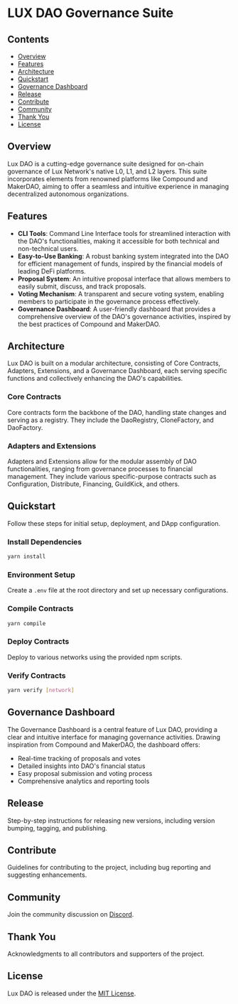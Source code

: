 # LUX DAO Governance Suite

## Contents

- [Overview](#overview)
- [Features](#features)
- [Architecture](#architecture)
- [Quickstart](#quickstart)
- [Governance Dashboard](#governance-dashboard)
- [Release](#release)
- [Contribute](#contribute)
- [Community](#community)
- [Thank You](#thank-you)
- [License](#license)

## Overview

Lux DAO is a cutting-edge governance suite designed for on-chain governance of Lux Network's native L0, L1, and L2 layers. This suite incorporates elements from renowned platforms like Compound and MakerDAO, aiming to offer a seamless and intuitive experience in managing decentralized autonomous organizations.

## Features

- **CLI Tools**: Command Line Interface tools for streamlined interaction with the DAO's functionalities, making it accessible for both technical and non-technical users.
- **Easy-to-Use Banking**: A robust banking system integrated into the DAO for efficient management of funds, inspired by the financial models of leading DeFi platforms.
- **Proposal System**: An intuitive proposal interface that allows members to easily submit, discuss, and track proposals.
- **Voting Mechanism**: A transparent and secure voting system, enabling members to participate in the governance process effectively.
- **Governance Dashboard**: A user-friendly dashboard that provides a comprehensive overview of the DAO's governance activities, inspired by the best practices of Compound and MakerDAO.

## Architecture

Lux DAO is built on a modular architecture, consisting of Core Contracts, Adapters, Extensions, and a Governance Dashboard, each serving specific functions and collectively enhancing the DAO's capabilities.

### Core Contracts

Core contracts form the backbone of the DAO, handling state changes and serving as a registry. They include the DaoRegistry, CloneFactory, and DaoFactory.

### Adapters and Extensions

Adapters and Extensions allow for the modular assembly of DAO functionalities, ranging from governance processes to financial management. They include various specific-purpose contracts such as Configuration, Distribute, Financing, GuildKick, and others.

## Quickstart

Follow these steps for initial setup, deployment, and DApp configuration.

### Install Dependencies

```sh
yarn install
```

### Environment Setup

Create a `.env` file at the root directory and set up necessary configurations.

### Compile Contracts

```sh
yarn compile
```

### Deploy Contracts

Deploy to various networks using the provided npm scripts.

### Verify Contracts

```sh
yarn verify [network]
```

## Governance Dashboard

The Governance Dashboard is a central feature of Lux DAO, providing a clear and intuitive interface for managing governance activities. Drawing inspiration from Compound and MakerDAO, the dashboard offers:

- Real-time tracking of proposals and votes
- Detailed insights into DAO's financial status
- Easy proposal submission and voting process
- Comprehensive analytics and reporting tools

## Release

Step-by-step instructions for releasing new versions, including version bumping, tagging, and publishing.

## Contribute

Guidelines for contributing to the project, including bug reporting and suggesting enhancements.

## Community

Join the community discussion on [Discord](https://discord.gg/xXMA2DYqNf).

## Thank You

Acknowledgments to all contributors and supporters of the project.

## License

Lux DAO is released under the [MIT License](LICENSE).
